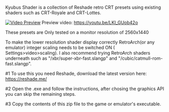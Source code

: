 Kyubus Shader is a collection of Reshade retro CRT presets using existing shaders such as CRT-Royale and CRT-Lottes.

[![Video Preview](https://i9.ytimg.com/vi_webp/LKI_GUob42o/mqdefault.webp?v=640124e8&sqp=COyuhqAG&rs=AOn4CLCD5T6bXMkXpCiumloR9zuxRpVf6Q)](https://youtu.be/LKI_GUob42o)
Preview video: https://youtu.be/LKI_GUob42o

These presets are Only tested on a monitor resolution of 2560x1440

To make the lower resolution shader display correctly RetroArch(or any emulator) integer scaling needs to be switched ON ( Settings>video>scaling). I also recommend trying RetroArch shaders underneath such as "/xbr/super-xbr-fast.slangp" and "/cubic/catmull-rom-fast.slangp".

#1 To use this you need Reshade, download the latest version here: https://reshade.me/

#2 Open the .exe and follow the instructions, after chosing the graphics API you can skip the remaining steps.

#3 Copy the contents of this zip file to the game or emulator's executable.
